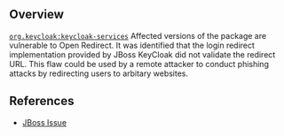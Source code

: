 ## Overview
[`org.keycloak:keycloak-services`](http://search.maven.org/#search%7Cga%7C1%7Ca%3A%22keycloak-services%22)
Affected versions of the package are vulnerable to Open Redirect.
It was identified that the login redirect implementation provided by JBoss KeyCloak did not validate the redirect URL. This flaw could be used by a remote attacker to conduct phishing attacks by redirecting users to arbitary websites.

## References
- [JBoss Issue](https://issues.jboss.org/browse/KEYCLOAK-700)
